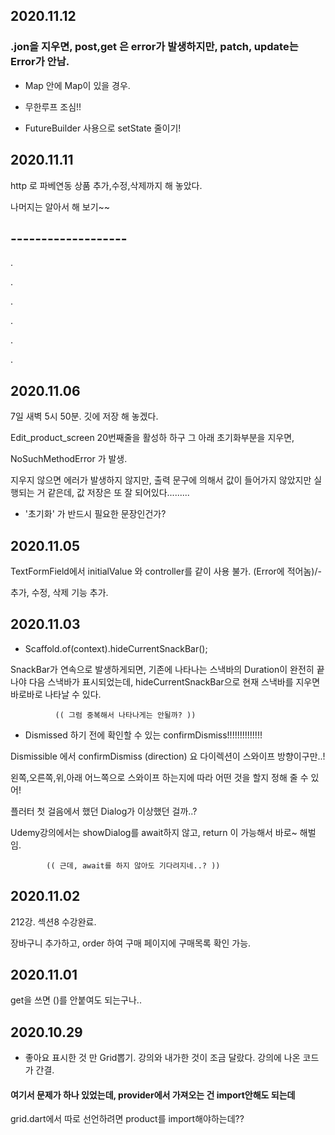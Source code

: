 ## 2020.11.12

### .jon을 지우면, post,get 은 error가 발생하지만, **patch, update는 Error가 안남.**

- Map 안에 Map이 있을 경우.

- 무한루프 조심!!

- FutureBuilder 사용으로 setState 줄이기!

## 2020.11.11
http 로 파베연동 상품 추가,수정,삭제까지 해 놓았다.

나머지는 알아서 해 보기~~



## -------------------
.

.

.

.

.

.

## 2020.11.06
7일 새벽 5시 50분. 깃에 저장 해 놓겠다.

Edit_product_screen 20번째줄을 활성하 하구 그 아래 초기화부분을 지우면,

NoSuchMethodError 가 발생.

지우지 않으면 에러가 발생하지 않지만, 출력 문구에 의해서
값이 들어가지 않았지만 실행되는 거 같은데, 값 저장은 또 잘 되어있다.........
- '초기화' 가 반드시 필요한 문장인건가?

## 2020.11.05
TextFormField에서 initialValue 와 controller를 같이 사용 불가. (Error에 적어놈)/-

추가, 수정, 삭제 기능 추가.


## 2020.11.03
- Scaffold.of(context).hideCurrentSnackBar();

SnackBar가 연속으로 발생하게되면, 기존에 나타나는 스낵바의 Duration이 완전히 끝나야 다음 스낵바가 표시되었는데,
hideCurrentSnackBar으로 현재 스낵바를 지우면 바로바로 나타날 수 있다.

              (( 그럼 중복해서 나타나게는 안될까? ))

- Dismissed 하기 전에 확인할 수 있는 confirmDismiss!!!!!!!!!!!!!!

Dismissible 에서 confirmDismiss (direction) 요 다이렉션이 스와이프 방향이구만..!

왼쪽,오른쪽,위,아래 어느쪽으로 스와이프 하는지에 따라 어떤 것을 할지 정해 줄 수 있어!

플러터 첫 걸음에서 했던 Dialog가 이상했던 걸까..?

Udemy강의에서는 showDialog를 await하지 않고,
return 이 가능해서 바로~ 해벌임.

            (( 근데, await를 하지 않아도 기다려지네..? ))


## 2020.11.02
212강. 섹션8 수강완료.

장바구니 추가하고, order 하여 구매 페이지에 구매목록 확인 가능.

## 2020.11.01
get을 쓰면 ()를 안붙여도 되는구나..

## 2020.10.29
- 좋아요 표시한 것 만 Grid뽑기.
강의와 내가한 것이 조금 달랐다.
강의에 나온 코드가 간결.

#### 여기서 문제가 하나 있었는데, provider에서 가져오는 건 import안해도 되는데
grid.dart에서 따로 선언하려면 product를 import해야하는데??
